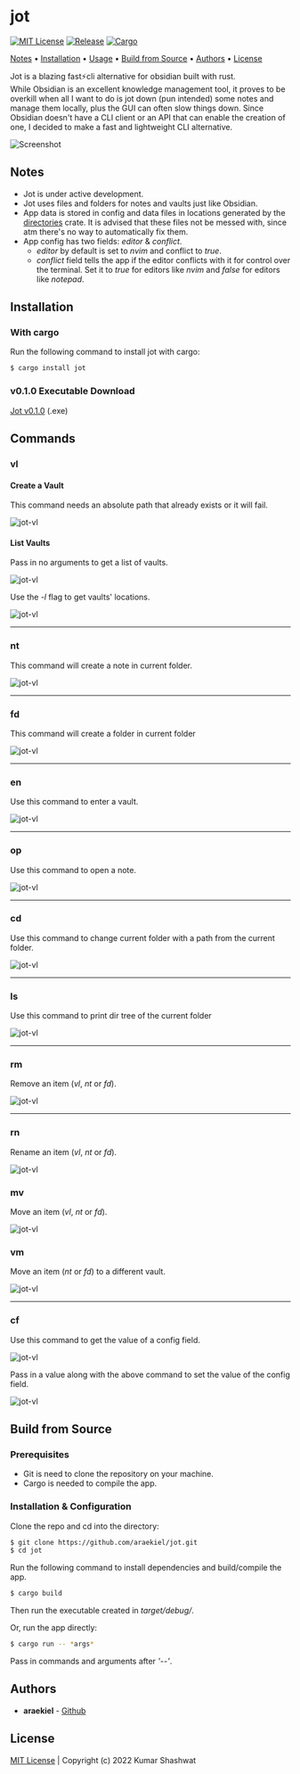 # jot

<a href="LICENSE"><img alt="MIT License" src="https://img.shields.io/apm/l/atomic-design-ui.svg?"></a>
<a href="https://github.com/araekiel/jot/releases/tag/v0.1.0"><img alt="Release" src="https://img.shields.io/badge/release-v0.1.0-red"></a>
<a href=""><img alt="Cargo" src="https://img.shields.io/badge/cargo-jot-blue"></a>

<p>
  <a href="#notes">Notes</a> •
  <a href="#installation">Installation</a> •
  <a href="#usage">Usage</a> •
  <a href="#build-from-source">Build from Source</a> •
  <a href="#authors">Authors</a> •
  <a href="#license">License</a>
</p>


Jot is a blazing fast⚡cli alternative for obsidian built with rust.
<br>
While Obsidian is an excellent knowledge management tool, it proves to be overkill when all I want to do is jot down (pun intended) some notes and manage them locally, plus the GUI can often slow things down. Since Obsidian doesn't have a CLI client or an API that can enable the creation of one, I decided to make a fast and lightweight CLI alternative.
<br>

<img alt="Screenshot" src="assets/imgs/jot.png"/>

## Notes
- Jot is under active development.
- Jot uses files and folders for notes and vaults just like Obsidian.
- App data is stored in config and data files in locations generated by the [directories](https://crates.io/crates/directories) crate. It is advised that these files not be messed with, since atm there's no way to automatically fix them.
- App config has two fields: *editor* & *conflict*.
    - *editor* by default is set to *nvim* and conflict to *true*.
    - *conflict* field tells the app if the editor conflicts with it for control over the terminal. Set it to *true* for editors like *nvim* and *false* for editors like *notepad*.

## Installation

### With cargo

Run the following command to install jot with cargo:

```bash
$ cargo install jot
```

### v0.1.0 Executable Download

[Jot v0.1.0](https://github.com/araekiel/jot/releases/download/v0.1.0/jot.exe) (.exe)

## Commands

### vl

#### Create a Vault

This command needs an absolute path that already exists or it will fail.

<img alt="jot-vl" src="assets/gifs/jot-vl-cr.gif">

#### List Vaults 

Pass in no arguments to get a list of vaults.

<img alt="jot-vl" src="assets/gifs/jot-vl.gif">

Use the *-l* flag to get vaults' locations.

<img alt="jot-vl" src="assets/gifs/jot-vl-l.gif">

<hr>

### nt

This command will create a note in current folder.

<img alt="jot-vl" src="assets/gifs/jot-nt.gif">

<hr>

### fd 

This command will create a folder in current folder

<img alt="jot-vl" src="assets/gifs/jot-fd.gif">

<hr>

### en

Use this command to enter a vault.

<img alt="jot-vl" src="assets/gifs/jot-en.gif">

<hr>

### op

Use this command to open a note.

<img alt="jot-vl" src="assets/gifs/jot-op.gif">

<hr>

### cd

Use this command to change current folder with a path from the current folder.

<img alt="jot-vl" src="assets/gifs/jot-cd.gif">

<hr>

### ls

Use this command to print dir tree of the current folder

<img alt="jot-vl" src="assets/gifs/jot-ls.gif">

<hr>

### rm

Remove an item (*vl*, *nt* or *fd*).

<img alt="jot-vl" src="assets/gifs/jot-rm.gif">

<hr>

### rn 

Rename an item (*vl*, *nt* or *fd*).

<img alt="jot-vl" src="assets/gifs/jot-rn.gif">

### mv

Move an item (*vl*, *nt* or *fd*).

<img alt="jot-vl" src="assets/gifs/jot-mv.gif">

### vm 

Move an item (*nt* or *fd*) to a different vault.

<img alt="jot-vl" src="assets/gifs/jot-vm.gif">

<hr>

### cf

Use this command to get the value of a config field.

<img alt="jot-vl" src="assets/gifs/jot-cf.gif">

Pass in a value along with the above command to set the value of the config field.

<img alt="jot-vl" src="assets/gifs/jot-cf-set.gif">

## Build from Source

### Prerequisites

- Git is need to clone the repository on your machine.
- Cargo is needed to compile the app.

### Installation & Configuration

Clone the repo and cd into the directory: 

```bash
$ git clone https://github.com/araekiel/jot.git
$ cd jot
```

Run the following command to install dependencies and build/compile the app. 

```bash
$ cargo build 
```

Then run the executable created in *target/debug/*.

Or, run the app directly:

```bash
$ cargo run -- *args*
```

Pass in commands and arguments after *'--'*.

## Authors

- **araekiel** - [Github](https://github.com/araekiel)

## License

[MIT License](https://github.com/araekiel/jot/blob/master/LICENSE) | Copyright (c) 2022 Kumar Shashwat
